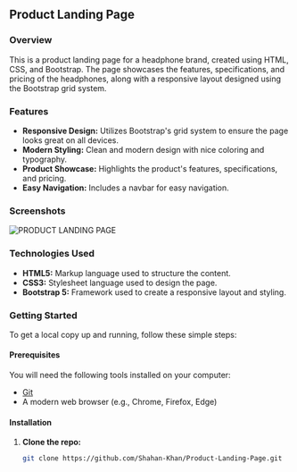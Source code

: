 ## Product Landing Page

### Overview

This is a product landing page for a headphone brand, created using HTML, CSS, and Bootstrap. The page showcases the features, specifications, and pricing of the headphones, along with a responsive layout designed using the Bootstrap grid system.

### Features

- **Responsive Design:** Utilizes Bootstrap's grid system to ensure the page looks great on all devices.
- **Modern Styling:** Clean and modern design with nice coloring and typography.
- **Product Showcase:** Highlights the product's features, specifications, and pricing.
- **Easy Navigation:** Includes a navbar for easy navigation.

### Screenshots
![PRODUCT LANDING PAGE](https://github.com/Shahan-Khan/Product-Landing-Page/assets/72437646/de535b64-a21e-456f-867e-1916eb24842c)


### Technologies Used

- **HTML5:** Markup language used to structure the content.
- **CSS3:** Stylesheet language used to design the page.
- **Bootstrap 5:** Framework used to create a responsive layout and styling.

### Getting Started

To get a local copy up and running, follow these simple steps:

#### Prerequisites

You will need the following tools installed on your computer:

- [Git](https://git-scm.com)
- A modern web browser (e.g., Chrome, Firefox, Edge)

#### Installation

1. **Clone the repo:**
   ```sh
   git clone https://github.com/Shahan-Khan/Product-Landing-Page.git
